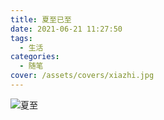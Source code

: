 ```yaml
---
title: 夏至已至
date: 2021-06-21 11:27:50
tags:
  - 生活
categories:
  - 随笔
cover: /assets/covers/xiazhi.jpg
---
```


![夏至](/assets/covers/xiazhi.jpg)
